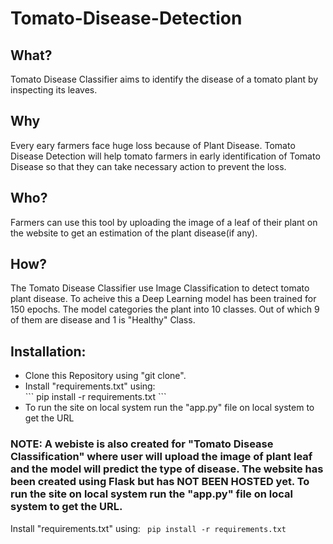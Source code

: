 # Tomato-Disease-Detection

## What? 
Tomato Disease Classifier aims to identify the disease of a tomato plant by inspecting its leaves. 

## Why
Every eary farmers face huge loss because of Plant Disease. Tomato Disease Detection will help tomato farmers in early identification of Tomato Disease so that they can take necessary action to prevent the loss.

## Who?
Farmers can use this tool by uploading the image of a leaf of their plant on the website to get an estimation of the plant disease(if any).

## How?
The Tomato Disease Classifier use Image Classification to detect tomato plant disease. To acheive this a Deep Learning model has been trained for 150 epochs. The model categories the plant into 10 classes. Out of which 9 of them are disease and 1 is "Healthy" Class.



## Installation:
<ul>
  <li>Clone this Repository using "git clone".</li>
  <li>Install "requirements.txt" using: </li>
    ``` 
    pip install -r requirements.txt 
    ```
  <li>To run the site on local system run the "app.py" file on local system to get the URL</li>
</ul>

### NOTE: A webiste is also created for "Tomato Disease Classification" where user will upload the image of plant leaf and the model will predict the type of disease. The website has been created using Flask but has NOT BEEN HOSTED yet. To run the site on local system run the "app.py" file on local system to get the URL.    

Install "requirements.txt" using:
    ``` 
    pip install -r requirements.txt 
    ```
